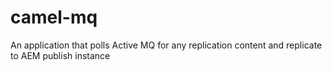 # camel-mq
An application that polls Active MQ for any replication content and replicate to AEM publish instance 
